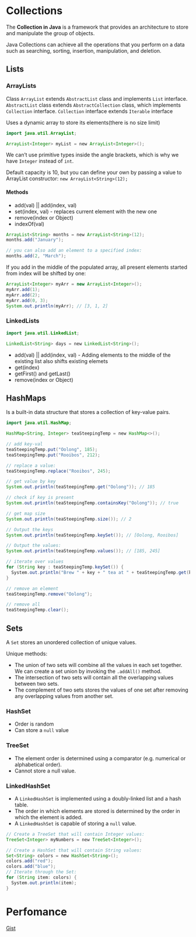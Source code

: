 # Collections

The **Collection in Java** is a framework that provides an architecture to store and manipulate the group of objects.

Java Collections can achieve all the operations that you perform on a data such as searching, sorting, insertion, manipulation, and deletion.
## Lists
### ArrayLists

Class `ArrayList` extends `AbstractList` class and implements `List` interface.
`AbstractList` class extends `AbstractCollection` class, which implements `Collection` interface.
`Collection` interface extends `Iterable` interface

Uses a dynamic array to store its elements(there is no size limit)

```java
import java.util.ArrayList;

ArrayList<Integer> myList = new ArrayList<Integer>();
```

We can’t use primitive types inside the angle brackets, which is why we have `Integer` instead of `int`.

Default capacity is 10, but you can define your own by passing a value to ArrayList constructor: `new ArrayList<String>(12);`

#### Methods

- add(val) || add(index, val)
- set(index, val) - replaces current element with the new one
- remove(index or Object)
- indexOf(val)

```java
ArrayList<String> months = new ArrayList<String>(12);
months.add("January");

// you can also add an element to a specified index:
months.add(2, "March");
```

If you add in the middle of the populated array, all present elements started from index will be shifted by one:
```java
ArrayList<Integer> myArr = new ArrayList<Integer>();  
myArr.add(1);  
myArr.add(2);  
myArr.add(0, 3);  
System.out.println(myArr); // [3, 1, 2]
```
### LinkedLists

```java
import java.util.LinkedList;

LinkedList<String> days = new LinkedList<String>();
```

- add(val) || add(index, val) - Adding elements to the middle of the existing list also shifts existing elemets
- get(index)
- getFirst() and getLast()
-  remove(index or Object)

## HashMaps

Is a built-in data structure that stores a collection of key-value pairs.
```java
import java.util.HashMap;

HashMap<String, Integer> teaSteepingTemp = new HashMap<>();  

// add key-val
teaSteepingTemp.put("Oolong", 185);  
teaSteepingTemp.put("Rooibos", 212);

// replace a value:      
teaSteepingTemp.replace("Rooibos", 245);

// get value by key
System.out.println(teaSteepingTemp.get("Oolong")); // 185

// check if key is present
System.out.println(teaSteepingTemp.containsKey("Oolong")); // true

// get map size
System.out.println(teaSteepingTemp.size()); // 2

// Output the keys
System.out.println(teaSteepingTemp.keySet()); // [Oolong, Rooibos]

// Output the values:  
System.out.println(teaSteepingTemp.values()); // [185, 245]

// iterate over values
for (String key : teaSteepingTemp.keySet()) {  
  System.out.println("Brew " + key + " tea at " + teaSteepingTemp.get(key) + "°F");  
}

// remove an element
teaSteepingTemp.remove("Oolong");

// remove all
teaSteepingTemp.clear();
```

## Sets

A `Set` stores an unordered collection of unique values.

Unique methods:
- The union of two sets will combine all the values in each set together. We can create a set union by invoking the `.addAll()` method.
- The intersection of two sets will contain all the overlapping values between two sets.
- The complement of two sets stores the values of one set after removing any overlapping values from another set.

### HashSet

- Order is random
- Can store a `null` value
### TreeSet

- The element order is determined using a comparator (e.g. numerical or alphabetical order).
- Cannot store a null value.

### LinkedHashSet

- A `LinkedHashSet` is implemented using a doubly-linked list and a hash table.
- The order in which elements are stored is determined by the order in which the element is added.
- A `LinkedHashSet` is capable of storing a `null` value.

```java 
// Create a TreeSet that will contain Integer values:  
TreeSet<Integer> myNumbers = new TreeSet<Integer>();

// Create a HashSet that will contain String values:  
Set<String> colors = new HashSet<String>(); 
colors.add("red");  
colors.add("blue");  
// Iterate through the Set:  
for (String item: colors) {  
  System.out.println(item);  
}
```

# Perfomance 

[Gist](https://gist.github.com/psayre23/c30a821239f4818b0709)

